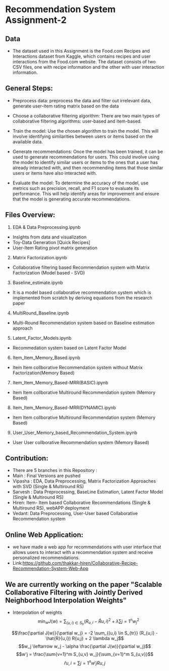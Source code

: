 # Recommendation System Assignment-2

## Data
- The dataset used in this Assignment is the Food.com Recipes and Interactions dataset from Kaggle, which contains recipes and user interactions from the Food.com website. The dataset consists of two CSV files, one with recipe information and the other with user interaction information.

## General Steps:
- Preprocess data: preprocess the data and filter out irrelevant data, generate user-item rating matrix based on the data

- Choose a collaborative filtering algorithm: There are two main types of collaborative filtering algorithms: user-based and item-based. 

- Train the model: Use the chosen algorithm to train the model. This will involve identifying similarities between users or items based on the available data.

- Generate recommendations: Once the model has been trained, it can be used to generate recommendations for users. This could involve using the model to identify similar users or items to the ones that a user has already interacted with, and then recommending items that those similar users or items have also interacted with.

- Evaluate the model: To determine the accuracy of the model, use metrics such as precision, recall, and F1 score to evaluate its performance. This will help identify areas for improvement and ensure that the model is generating accurate recommendations.

## Files Overview:
1) EDA & Data Preprocessing.ipynb
- Insights from data and visualization 
- Toy-Data Generation [Quick Recipes]
- User-Item Rating pivot matrix generation


2) Matrix Factorization.ipynb
- Collaborative filtering based Recommendation system with Matrix Factorization (Model based - SVD)


3) Baseline_estimate.ipynb
- It is a model based collaborative recommendation system which is implemented from scratch by deriving equations from the research paper


4) MultiRound_Baseline.ipynb 
- Multi-Round Recommendation system based on Baseline estimation approach


5) Latent_Factor_Models.ipynb
- Recommedation system based on Latent Factor Model


6) Item_Item_Memory_Based.ipynb
- Item Item collborative Recommendation system without Matrix Factorization(Memory Based) 


7) Item_Item_Memory_Based-MRR(BASIC).ipynb
- Item Item collborative Multiround Recommendation system (Memory Based)


8) Item_Item_Memory_Based-MRR(DYNAMIC).ipynb
- Item Item collborative Multiround Recommendation system (Memory Based)


9) User_User_Memory_based_Recommendation_System.ipynb
- User User collborative Recommendation system (Memory Based)

## Contribution:
- There are 5 branches in this Repository :
- Main : Final Versions are pushed
- Vipasha : EDA, Data Preprocessing, Matrix Factorization Approaches with SVD (Single & Multiround RS)
- Sarvesh : Data Preprocessing, BaseLine Estimation, Latent Factor Model (Single & Multiround RS)
- Hiren: Item- Item based Collaborative Recommendations (Single & Multiround RS), webAPP deployment 
- Vedant: Data Preprocessing, User-User based Collaborative Recommendation system

## Online Web Application:
- we have made a  web app for recommendations with user interface that allows users to interact with a recommendation system and receive personalized recommendations.
- Link:https://github.com/thakkar-hiren/Collaborative-Recipe-Recommendation-System-Web-App

## We are currently working on the paper "Scalable Collaborative Filtering with Jointly Derived Neighborhood Interpolation Weights"

* Interpolation of weights
$$\min_w J(w) = \sum_{(u,i) \in S_{tr}} (R_{u,i} - \hat{R}{u,i})^2 + \lambda \sum{j=1}^n w_j^2$$

$$\frac{\partial J(w)}{\partial w_j} = -2 \sum_{(u,i) \in S_{tr}} (R_{u,i} - \hat{R}{u,i}) R{u,j} + 2 \lambda w_j$$
$$w_j \leftarrow w_j - \alpha \frac{\partial J(w)}{\partial w_j}$$
$$w'j = \frac{\sum{v=1}^m S_{u,v} w_j}{\sum_{v=1}^m S_{u,v}}$$
$$\hat{r}{u,i} = \sum{j=1}^n w'j R{u,j}$$
